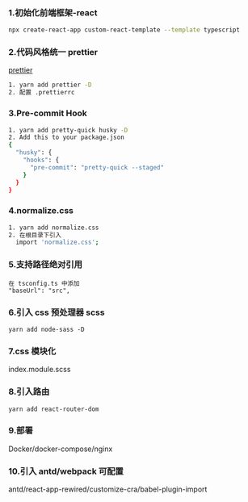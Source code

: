 ### 1.初始化前端框架-react

```bash
npx create-react-app custom-react-template --template typescript
```

### 2.代码风格统一 prettier

[prettier](https://prettier.io/)

```bash
1. yarn add prettier -D
2. 配置 .prettierrc
```

### 3.Pre-commit Hook

```bash
1. yarn add pretty-quick husky -D
2. Add this to your package.json
{
  "husky": {
    "hooks": {
      "pre-commit": "pretty-quick --staged"
    }
  }
}
```

### 4.normalize.css

```bash
1. yarn add normalize.css
2. 在根目录下引入
  import 'normalize.css';
```

### 5.支持路径绝对引用

```
在 tsconfig.ts 中添加
"baseUrl": "src",
```

### 6.引入 css 预处理器 scss

```
yarn add node-sass -D
```

### 7.css 模块化

index.module.scss

### 8.引入路由

```
yarn add react-router-dom
```

### 9.部署

Docker/docker-compose/nginx

### 10.引入 antd/webpack 可配置

antd/react-app-rewired/customize-cra/babel-plugin-import

